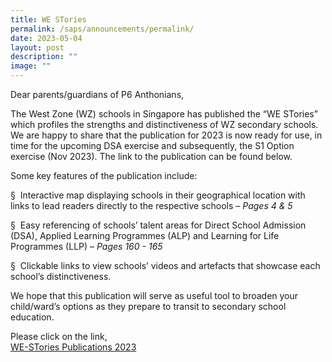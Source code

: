```yaml
---
title: WE STories
permalink: /saps/announcements/permalink/
date: 2023-05-04
layout: post
description: ""
image: ""
---
```

Dear parents/guardians of P6 Anthonians, 

The West Zone (WZ) schools in Singapore has published the “WE STories” which profiles the strengths and distinctiveness of WZ secondary schools. We are happy to share that the publication for 2023 is now ready for use, in time for the upcoming DSA exercise and subsequently, the S1 Option exercise (Nov 2023). The link to the publication can be found below.

Some key features of the publication include:

§  Interactive map displaying schools in their geographical location with links to lead readers directly to the respective schools – _Pages 4 & 5_

§  Easy referencing of schools’ talent areas for Direct School Admission (DSA), Applied Learning Programmes (ALP) and Learning for Life Programmes (LLP) – _Pages 160 - 165_

§  Clickable links to view schools’ videos and artefacts that showcase each school’s distinctiveness.

We hope that this publication will serve as useful tool to broaden your child/ward’s options as they prepare to transit to secondary school education.

  

Please click on the link,  
[WE-STories Publications 2023](https://go.gov.sg/westories-official)